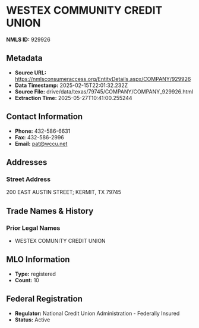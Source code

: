 # WESTEX COMMUNITY CREDIT UNION

**NMLS ID:** 929926

## Metadata
- **Source URL:** https://nmlsconsumeraccess.org/EntityDetails.aspx/COMPANY/929926
- **Data Timestamp:** 2025-02-15T22:01:32.232Z
- **Source File:** drive/data/texas/79745/COMPANY/COMPANY_929926.html
- **Extraction Time:** 2025-05-27T10:41:00.255244

## Contact Information
- **Phone:** 432-586-6631
- **Fax:** 432-586-2996
- **Email:** pat@wccu.net

## Addresses
### Street Address
200 EAST AUSTIN STREET; KERMIT, TX 79745

## Trade Names & History
### Prior Legal Names
- WESTEX COMUNITY CREDIT UNION

## MLO Information
- **Type:** registered
- **Count:** 10

## Federal Registration
- **Regulator:** National Credit Union Administration - Federally Insured
- **Status:** Active
